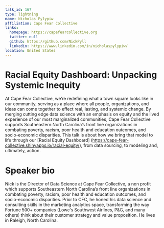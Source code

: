 ```yaml
---
talk_id: 167
type: lightning
name: Nicholas Pylypiw
affiliation: Cape Fear Collective
links:
  homepage: https://capefearcollective.org
  twitter: null
  github: https://github.com/NickPyll
  linkedin: https://www.linkedin.com/in/nicholaspylypiw/
location: United States
---
```


# Racial Equity Dashboard: Unpacking Systemic Inequity

At Cape Fear Collective, we’re redefining what a town square looks like in our community, serving as a place where all people, organizations, and ideas can come together to effect real, lasting, and systemic change. By merging cutting edge data science with an emphasis on equity and the lived experience of our most marginalized communities, Cape Fear Collective supports Southeastern North Carolina’s front line organizations in combating poverty, racism, poor health and education outcomes, and socio-economic disparities. This talk is about how we bring that model to life through our [Racial Equity Dashboard] (https://cape-fear-collective.shinyapps.io/racial-equity/), from data sourcing, to modeling and, ultimately, action.

# Speaker bio

Nick is the Director of Data Science at Cape Fear Collective, a non profit which supports Southeastern North Carolina’s front line organizations in combating poverty, racism, poor health and education outcomes, and socio-economic disparities. Prior to CFC, he honed his data science and consulting skills in the marketing analytics space, transforming the way Fortune 500+ companies (Lowe's Southwest Airlines, P&G, and many others) think about their customer strategy and value proposition. He lives in Raleigh, North Carolina.
